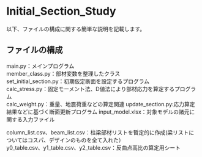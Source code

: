 # Initial_Section_Study

以下、ファイルの構成に関する簡単な説明を記載します。    

## ファイルの構成  
main.py：メインプログラム  
member_class.py：部材変数を整理したクラス  
set_initial_section.py：初期仮定断面を設定するプログラム  
calc_stress.py：固定モーメント法、D値法により部材応力を算定するプログラム  
calc_weight.py：重量、地震荷重などの算定関連 
update_section.py:応力算定結果などに基づく断面更新プログラム 
input_model.xlsx：対象モデルの諸元に関する入力ファイル  
  
column_list.csv、beam_list.csv：柱梁部材リストを暫定的に作成(梁リストについてはコスパ、デザインのものを全て入れた）   
y0_table.csv、y1_table.csv、y2_table.csv：反曲点高比の算定用シート  

